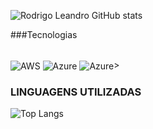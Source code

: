 
![Rodrigo Leandro GitHub stats](https://github-readme-stats.vercel.app/api?username=rjlconsultoria&show_icons=true&theme=dark)

###Tecnologias
<div style="display: inline_block"><br/>
	<img align="center" alt="AWS" src="https://img.shields.io/badge/Amazon_AWS-FF9900?style=for-the-badge&logo=amazonaws&logoColor=white" />
	<img align="center" alt="Azure" src="https://img.shields.io/badge/microsoft%20azure-0089D6?style=for-the-badge&logo=microsoft-azure&logoColor=white"/>
	<img align="center" alt="Azure" src="https://img.shields.io/badge/Google_Cloud-4285F4?style=for-the-badge&logo=google-cloud&logoColor=red"

</div>><br/>

### LINGUAGENS UTILIZADAS
![Top Langs](https://github-readme-stats.vercel.app/api/top-langs/?username=rjlconsultoria&hide_progress=true)



